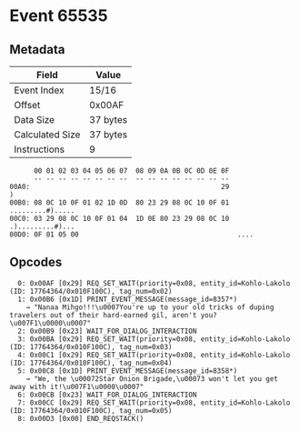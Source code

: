 # Event 65535

## Metadata

| Field           | Value    |
|-----------------|----------|
| Event Index     | 15/16    |
| Offset          | 0x00AF   |
| Data Size       | 37 bytes |
| Calculated Size | 37 bytes |
| Instructions    | 9        |

```
      00 01 02 03 04 05 06 07  08 09 0A 0B 0C 0D 0E 0F
      -- -- -- -- -- -- -- --  -- -- -- -- -- -- -- --
00A0:                                               29                 )
00B0: 08 0C 10 0F 01 02 1D 0D  80 23 29 08 0C 10 0F 01  .........#).....
00C0: 03 29 08 0C 10 0F 01 04  1D 0E 80 23 29 08 0C 10  .).........#)...
00D0: 0F 01 05 00                                       ....            
```

## Opcodes

```
  0: 0x00AF [0x29] REQ_SET_WAIT(priority=0x08, entity_id=Kohlo-Lakolo (ID: 17764364/0x010F100C), tag_num=0x02)
  1: 0x00B6 [0x1D] PRINT_EVENT_MESSAGE(message_id=8357*)
    → "Nanaa Mihgo!!!\u0007You're up to your old tricks of duping travelers out of their hard-earned gil, aren't you?\u007F1\u0000\u0007"
  2: 0x00B9 [0x23] WAIT_FOR_DIALOG_INTERACTION
  3: 0x00BA [0x29] REQ_SET_WAIT(priority=0x08, entity_id=Kohlo-Lakolo (ID: 17764364/0x010F100C), tag_num=0x03)
  4: 0x00C1 [0x29] REQ_SET_WAIT(priority=0x08, entity_id=Kohlo-Lakolo (ID: 17764364/0x010F100C), tag_num=0x04)
  5: 0x00C8 [0x1D] PRINT_EVENT_MESSAGE(message_id=8358*)
    → "We, the \u00072Star Onion Brigade,\u00073 won't let you get away with it!\u007F1\u0000\u0007"
  6: 0x00CB [0x23] WAIT_FOR_DIALOG_INTERACTION
  7: 0x00CC [0x29] REQ_SET_WAIT(priority=0x08, entity_id=Kohlo-Lakolo (ID: 17764364/0x010F100C), tag_num=0x05)
  8: 0x00D3 [0x00] END_REQSTACK()
```
